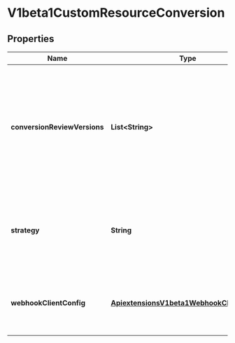 
# V1beta1CustomResourceConversion

## Properties
Name | Type | Description | Notes
------------ | ------------- | ------------- | -------------
**conversionReviewVersions** | **List&lt;String&gt;** | ConversionReviewVersions is an ordered list of preferred &#x60;ConversionReview&#x60; versions the Webhook expects. API server will try to use first version in the list which it supports. If none of the versions specified in this list supported by API server, conversion will fail for this object. If a persisted Webhook configuration specifies allowed versions and does not include any versions known to the API Server, calls to the webhook will fail. Default to &#x60;[&#39;v1beta1&#39;]&#x60;. |  [optional]
**strategy** | **String** | &#x60;strategy&#x60; specifies the conversion strategy. Allowed values are: - &#x60;None&#x60;: The converter only change the apiVersion and would not touch any other field in the CR. - &#x60;Webhook&#x60;: API Server will call to an external webhook to do the conversion. Additional information is needed for this option. | 
**webhookClientConfig** | [**ApiextensionsV1beta1WebhookClientConfig**](ApiextensionsV1beta1WebhookClientConfig.md) | &#x60;webhookClientConfig&#x60; is the instructions for how to call the webhook if strategy is &#x60;Webhook&#x60;. This field is alpha-level and is only honored by servers that enable the CustomResourceWebhookConversion feature. |  [optional]



